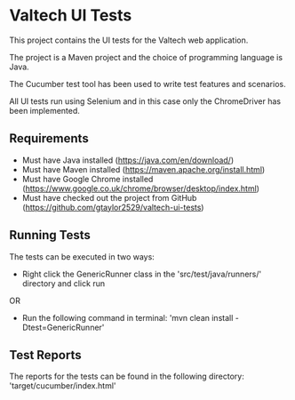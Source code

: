 # Valtech UI Tests

This project contains the UI tests for the Valtech web application.

The project is a Maven project and the choice of programming language is Java.

The Cucumber test tool has been used to write test features and scenarios.

All UI tests run using Selenium and in this case only the ChromeDriver has been implemented.

## Requirements

- Must have Java installed (https://java.com/en/download/)
- Must have Maven installed (https://maven.apache.org/install.html)
- Must have Google Chrome installed (https://www.google.co.uk/chrome/browser/desktop/index.html)
- Must have checked out the project from GitHub (https://github.com/gtaylor2529/valtech-ui-tests)

## Running Tests

The tests can be executed in two ways:

- Right click the GenericRunner class in the 'src/test/java/runners/' directory and click run

OR

- Run the following command in terminal: 'mvn clean install -Dtest=GenericRunner'

## Test Reports

The reports for the tests can be found in the following directory:
'target/cucumber/index.html'